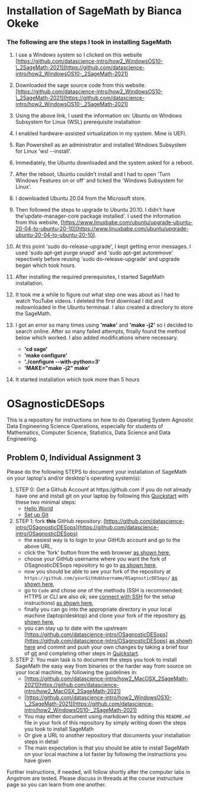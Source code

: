 
# Installation of SageMath by Bianca Okeke

### The following are the steps I took in installing SageMath

1. I use a Windows system so I clicked on this website [https://github.com/datascience-intro/how2_WindowsOS10-\_2SageMath-2021](https://github.com/datascience-intro/how2_WindowsOS10-_2SageMath-2021)
2. Downloaded the sage source code from this website.[https://github.com/datascience-intro/how2_WindowsOS10-\_2SageMath-2021](https://github.com/datascience-intro/how2_WindowsOS10-_2SageMath-2021)
3. Using the above link, I used the information on: Ubuntu on Windows Subsystem for Linux (WSL) prerequisite installation
4. I enabled hardware-assisted virtualization in my system. Mine is UEFI.
5. Ran Powershell as an administrator and installed Windows Subsystem for Linux 'wsl --install'.
6. Immediately, the Ubuntu downloaded and the system asked for a reboot.
7. After the reboot, Ubuntu couldn't install and I had to open 'Turn Windows Features on or off' and ticked the 'Windows Subsystem for Linux'.
8. I downloaded Ubuntu 20.04 from the Microsoft store.
9. Then followed the steps to upgrade to Ubuntu 20.10. I didn't have the'update-manager-core package installed'. I used the information from this website, [https://www.linuxbabe.com/ubuntu/upgrade-ubuntu-20-04-to-ubuntu-20-10](https://www.linuxbabe.com/ubuntu/upgrade-ubuntu-20-04-to-ubuntu-20-10).
10. At this point 'sudo do-release-upgrade', I kept getting error messages. I used 'sudo apt-get purge snapd' and  'sudo apt-get autoremove' repectively before reusing 'sudo do-release-upgrade' and upgrade began which took hours.
11. After installing the required prerequisites, I started SageMath installation.
12. It took me a while to figure out what step one was about as I had to watch YouTube videos. I deleted the first download I did and redownloaded in the Ubuntu terminaal. I also created a directory to store the SageMath.
13. I got an error so many times using **'make'** and **'make -j2'** so I decided to search online. After so many failed attempts, finally found the method below which worked. I also added modifications where necessary.
    * **'cd sage'**
    * **'make configure'**
    * **'./configure --with-python=3'**
    * **'MAKE="make -j2" make'**

14. It started installation which took more than 5 hours






# OSagnosticDESops

This is a repository for instructions on how to do Operating System Agnostic Data Engineering Science Operations, especially for students of Mathematics, Computer Science, Statistics, Data Science and Data Engineering.

## Problem 0, Individual Assignment 3

Please do the following STEPS to document your installation of SageMath on your laptop's and/or desktop's operating system(s):

1. STEP 0: Get a Github Account at https:/github.com if you do not already have one and install git on your laptop by following this [Quickstart](https://docs.github.com/en/get-started/quickstart) with these two minimal steps:
    - [Hello World](https://docs.github.com/en/get-started/quickstart/hello-world)
    - [Set up Git](https://docs.github.com/en/get-started/quickstart/set-up-git)
2. STEP 1: fork **this** GitHub repository: [https://github.com/datascience-intro/OSagnosticDESops](https://github.com/datascience-intro/OSagnosticDESops) 
    - the easiest way is to login to your GitHUb account and go to the above URL, 
    - click the 'fork' button from the web browser [as shown here](images/fork00.png),
    - choose your GitHub username where you want the fork of OSagnosticDESops repository to go to [as shown here](images/fork01.png),
    - now you should be able to see your fork of the repository at `https://github.com/yourGitHubUsername/OSagnosticDESops/` [as shown here](images/fork02.png),
    - go to `Code` and chose one of the methods (SSH is recommended; HTTPS or CLI are also ok; see [connect with SSH](https://docs.github.com/en/enterprise-server@3.0/authentication/connecting-to-github-with-ssh) for the setup instructions) [as shown here](images/fork03.png),
    - finally you can go into the appropriate directory in your local machine (laptop/desktop) and clone your fork of the repository [as shown here](images/fork04_cloneYourForkLocally.png),
    - you can stay up to date with the upstream [https://github.com/datascience-intro/OSagnosticDESops](https://github.com/datascience-intro/OSagnosticDESops) [as showh here](images/fork05_fetchAndMetgeUpstream.png) and commit and push your own changes by taking a brief tour of [git](https://en.wikipedia.org/wiki/Git) and completing other steps in [Quickstart](https://docs.github.com/en/get-started/quickstart).
3. STEP 2: You main task is to document the steps you took to install SageMath the easy way from binaries or the harder way from source on your local machine, by following the guidelines in:
    - [https://github.com/datascience-intro/how2_MacOSX_2SageMath-2021](https://github.com/datascience-intro/how2_MacOSX_2SageMath-2021)
    - [https://github.com/datascience-intro/how2_WindowsOS10-\_2SageMath-2021](https://github.com/datascience-intro/how2_WindowsOS10-_2SageMath-2021)
    - You may either document using markdown by editing this `README.md` file in your fork of this repository by simply writing down the steps you took to install SageMath
    - Or give a URL to another repository that documents your installation steps in detail
    - The main expectation is that you should be able to install SageMath on your local machine a lot faster by following the instructions you have given
 
Further instructions, if needed, will follow shortly after the computer labs in Angstrom are tested. Please discuss in threads at the course instructure page so you can learn from one another.




